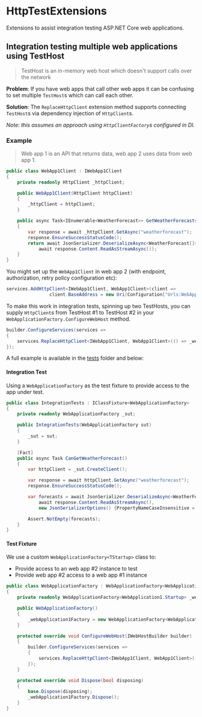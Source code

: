 # HttpTestExtensions
Extensions to assist integration testing ASP.NET Core web applications.

## Integration testing multiple web applications using TestHost

> TestHost is an in-memory web host which doesn't support calls over the network

**Problem**: If you have web apps that call other web apps it can be confusing to set multiple  `TestHost`s which can call each other.

**Solution**: The `ReplaceHttpClient` extension method supports connecting `TestHost`s via dependency injection of `HttpClient`s.

*Note: this assumes an approach using `HttpClientFactory`s configured in DI.*

### Example

> Web app 1 is an API that returns data, web app 2 uses data from web app 1.

```cs
public class WebApp1Client : IWebApp1Client
{
    private readonly HttpClient _httpClient;

    public WebApp1Client(HttpClient httpClient)
    {
        _httpClient = httpClient;
    }

    public async Task<IEnumerable<WeatherForecast>> GetWeatherForecastsAsync()
    {
        var response = await _httpClient.GetAsync("weatherforecast");
        response.EnsureSuccessStatusCode();
        return await JsonSerializer.DeserializeAsync<WeatherForecast[]>(
            await response.Content.ReadAsStreamAsync());
    }
}
```

You might set up the `WebApp1Client` in web app 2 (with endpoint, authorization, retry policy configuration etc):

```cs
services.AddHttpClient<IWebApp1Client, WebApp1Client>(client =>
                client.BaseAddress = new Uri(Configuration["Urls:WebApp1"])));
```

To make this work in integration tests, spinning up two TestHosts, you can supply `HttpClient`s from TestHost #1 to TestHost #2 in your `WebApplicationFactory.ConfigureWebHost` method.

```cs
builder.ConfigureServices(services =>
{
    services.ReplaceHttpClient<IWebApp1Client, WebApp1Client>(() => _webApplication1Factory.CreateClient());
});
```

A full example is available in the [tests](/tests) folder and below:

#### Integration Test

Using a `WebApplicationFactory` as the test fixture to provide access to the app under test.

```cs
public class IntegrationTests : IClassFixture<WebApplicationFactory>
{
    private readonly WebApplicationFactory _sut;

    public IntegrationTests(WebApplicationFactory sut)
    {
        _sut = sut;
    }

    [Fact]
    public async Task CanGetWeatherForecast()
    {
        var httpClient = _sut.CreateClient();

        var response = await httpClient.GetAsync("weatherforecast");
        response.EnsureSuccessStatusCode();

        var forecasts = await JsonSerializer.DeserializeAsync<WeatherForecast[]>(
            await response.Content.ReadAsStreamAsync(),
            new JsonSerializerOptions() {PropertyNameCaseInsensitive = true});

        Assert.NotEmpty(forecasts);
    }
}
```

#### Test Fixture

We use a custom `WebApplicationFactory<TStartup>` class to:
- Provide access to an web app #2 instance to test
- Provide web app #2 access to a web app #1 instance

```cs
public class WebApplicationFactory : WebApplicationFactory<WebApplication2.Startup>
{
    private readonly WebApplicationFactory<WebApplication1.Startup> _webApplication1Factory;

    public WebApplicationFactory()
    {
        _webApplication1Factory = new WebApplicationFactory<WebApplication1.Startup>();
    }

    protected override void ConfigureWebHost(IWebHostBuilder builder)
    {
        builder.ConfigureServices(services =>
        {
            services.ReplaceHttpClient<IWebApp1Client, WebApp1Client>(() => _webApplication1Factory.CreateClient());
        });
    }

    protected override void Dispose(bool disposing)
    {
        base.Dispose(disposing);
        _webApplication1Factory.Dispose();
    }
}
```






